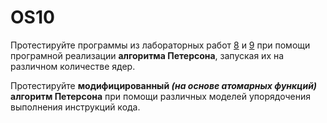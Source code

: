 # OS10

Протестируйте программы из лабораторных работ [8](../lab08/threads-posix.c) и [9](../lab09/main.c) при помощи програмной реализации **алгоритма Петерсона**, запуская их на различном количестве ядер.

Протестируйте **модифицированный *(на основе атомарных функций)* алгоритм Петерсона** при помощи различных моделей упорядочения выполнения инструкций кода.
